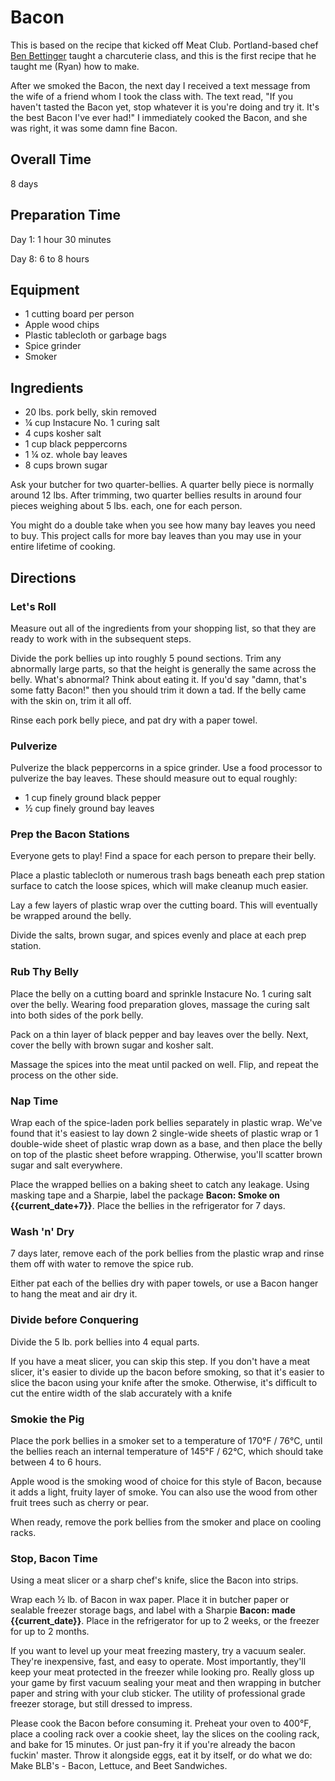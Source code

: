 # Bacon

This is based on the recipe that kicked off Meat Club. Portland-based chef [Ben Bettinger](https://twitter.com/benbettinger) taught a charcuterie class, and this is the first recipe that he taught me (Ryan) how to make.

After we smoked the Bacon, the next day I received a text message from the wife of a friend whom I took the class with. The text read, "If you haven't tasted the Bacon yet, stop whatever it is you're doing and try it. It's the best Bacon I've ever had!" I immediately cooked the Bacon, and she was right, it was some damn fine Bacon.

## Overall Time

8 days

## Preparation Time

Day 1: 1 hour 30 minutes

Day 8: 6 to 8 hours

## Equipment

* 1 cutting board per person
* Apple wood chips
* Plastic tablecloth or garbage bags
* Spice grinder
* Smoker

## Ingredients

* 20 lbs. pork belly, skin removed
* ¼ cup Instacure No. 1 curing salt
* 4 cups kosher salt
* 1 cup black peppercorns
* 1 ¼ oz. whole bay leaves
* 8 cups brown sugar

Ask your butcher for two quarter-bellies. A quarter belly piece is normally around 12 lbs. After trimming, two quarter bellies results in around four pieces weighing about 5 lbs. each, one for each person.

You might do a double take when you see how many bay leaves you need to buy. This project calls for more bay leaves than you may use in your entire lifetime of cooking.

## Directions

### Let's Roll 

Measure out all of the ingredients from your shopping list, so that they are ready to work with in the subsequent steps.

Divide the pork bellies up into roughly 5 pound sections. Trim any abnormally large parts, so that the height is generally the same across the belly. What's abnormal? Think about eating it. If you'd say "damn, that's some fatty Bacon!" then you should trim it down a tad. If the belly came with the skin on, trim it all off.

Rinse each pork belly piece, and pat dry with a paper towel.

### Pulverize

Pulverize the black peppercorns in a spice grinder. Use a food processor to pulverize the bay leaves. These should measure out to equal roughly:

* 1 cup finely ground black pepper
* ½ cup finely ground bay leaves

### Prep the Bacon Stations

Everyone gets to play! Find a space for each person to prepare their belly.

Place a plastic tablecloth or numerous trash bags beneath each prep station surface to catch the loose spices, which will make cleanup much easier.

Lay a few layers of plastic wrap over the cutting board. This will eventually be wrapped around the belly.

Divide the salts, brown sugar, and spices evenly and place at each prep station. 

### Rub Thy Belly

Place the belly on a cutting board and sprinkle Instacure No. 1 curing salt over the belly. Wearing food preparation gloves, massage the curing salt into both sides of the pork belly.

Pack on a thin layer of black pepper and bay leaves over the belly. Next, cover the belly with brown sugar and kosher salt.

Massage the spices into the meat until packed on well. Flip, and repeat the process on the other side.

### Nap Time

Wrap each of the spice-laden pork bellies separately in plastic wrap. We've found that it's easiest to lay down 2 single-wide sheets of plastic wrap or 1 double-wide sheet of plastic wrap down as a base, and then place the belly on top of the plastic sheet before wrapping. Otherwise, you'll scatter brown sugar and salt everywhere.

Place the wrapped bellies on a baking sheet to catch any leakage. Using masking tape and a Sharpie, label the package __Bacon: Smoke on {{current_date+7}}__. Place the bellies in the refrigerator for 7 days.

### Wash 'n' Dry

7 days later, remove each of the pork bellies from the plastic wrap and rinse them off with water to remove the spice rub.

Either pat each of the bellies dry with paper towels, or use a Bacon hanger to hang the meat and air dry it. 

### Divide before Conquering

Divide the 5 lb. pork bellies into 4 equal parts.

If you have a meat slicer, you can skip this step. If you don't have a meat slicer, it's easier to divide up the bacon before smoking, so that it's easier to slice the bacon using your knife after the smoke. Otherwise, it's difficult to cut the entire width of the slab accurately with a knife

### Smokie the Pig

Place the pork bellies in a smoker set to a temperature of 170°F / 76°C, until the bellies reach an internal temperature of 145°F / 62°C, which should take between 4 to 6 hours.

Apple wood is the smoking wood of choice for this style of Bacon, because it adds a light, fruity layer of smoke. You can also use the wood from other fruit trees such as cherry or pear.

When ready, remove the pork bellies from the smoker and place on cooling racks.

### Stop, Bacon Time

Using a meat slicer or a sharp chef's knife, slice the Bacon into strips.

Wrap each ½ lb. of Bacon in wax paper. Place it in butcher paper or sealable freezer storage bags, and label with a Sharpie __Bacon: made {{current_date}}__. Place in the refrigerator for up to 2 weeks, or the freezer for up to 2 months.

If you want to level up your meat freezing mastery, try a vacuum sealer. They're inexpensive, fast, and easy to operate. Most importantly, they'll keep your meat protected in the freezer while looking pro. Really gloss up your game by first vacuum sealing your meat and then wrapping in butcher paper and string with your club sticker. The utility of professional grade freezer storage, but still dressed to impress.

Please cook the Bacon before consuming it. Preheat your oven to 400°F, place a cooling rack over a cookie sheet, lay the slices on the cooling rack, and bake for 15 minutes. Or just pan-fry it if you're already the bacon fuckin' master.  Throw it alongside eggs, eat it by itself, or do what we do: Make BLB's - Bacon, Lettuce, and Beet Sandwiches.
